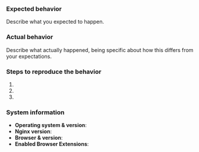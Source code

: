 ### Expected behavior

Describe what you expected to happen.

### Actual behavior

Describe what actually happened, being specific about how this differs from your expectations.

### Steps to reproduce the behavior

1. 
2. 
3. 

### System information

- **Operating system & version**: 
- **Nginx version**: 
- **Browser & version**: 
- **Enabled Browser Extensions**:
